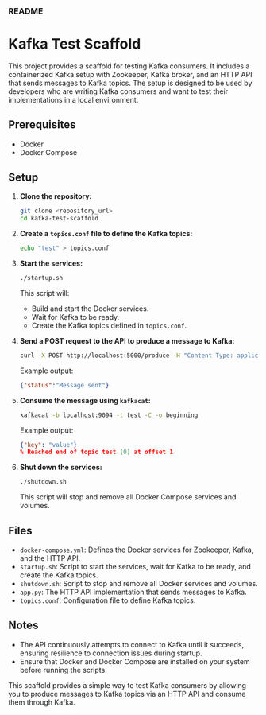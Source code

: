 ### README

# Kafka Test Scaffold

This project provides a scaffold for testing Kafka consumers. It includes a containerized Kafka setup with Zookeeper, Kafka broker, and an HTTP API that sends messages to Kafka topics. The setup is designed to be used by developers who are writing Kafka consumers and want to test their implementations in a local environment.

## Prerequisites

- Docker
- Docker Compose

## Setup

1. **Clone the repository:**

   ```sh
   git clone <repository_url>
   cd kafka-test-scaffold
   ```

2. **Create a `topics.conf` file to define the Kafka topics:**

   ```sh
   echo "test" > topics.conf
   ```

3. **Start the services:**

   ```sh
   ./startup.sh
   ```

   This script will:
   - Build and start the Docker services.
   - Wait for Kafka to be ready.
   - Create the Kafka topics defined in `topics.conf`.

4. **Send a POST request to the API to produce a message to Kafka:**

   ```sh
   curl -X POST http://localhost:5000/produce -H "Content-Type: application/json" -d '{"topic": "test", "message": {"key": "value"}}'
   ```

   Example output:
   ```json
   {"status":"Message sent"}
   ```

5. **Consume the message using `kafkacat`:**

   ```sh
   kafkacat -b localhost:9094 -t test -C -o beginning
   ```

   Example output:
   ```json
   {"key": "value"}
   % Reached end of topic test [0] at offset 1
   ```

6. **Shut down the services:**

   ```sh
   ./shutdown.sh
   ```

   This script will stop and remove all Docker Compose services and volumes.

## Files

- `docker-compose.yml`: Defines the Docker services for Zookeeper, Kafka, and the HTTP API.
- `startup.sh`: Script to start the services, wait for Kafka to be ready, and create the Kafka topics.
- `shutdown.sh`: Script to stop and remove all Docker services and volumes.
- `app.py`: The HTTP API implementation that sends messages to Kafka.
- `topics.conf`: Configuration file to define Kafka topics.

## Notes

- The API continuously attempts to connect to Kafka until it succeeds, ensuring resilience to connection issues during startup.
- Ensure that Docker and Docker Compose are installed on your system before running the scripts.

This scaffold provides a simple way to test Kafka consumers by allowing you to produce messages to Kafka topics via an HTTP API and consume them through Kafka.
